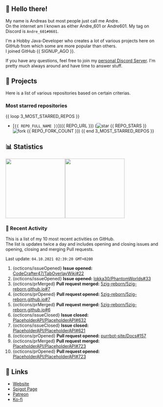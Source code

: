 <!-- Links -->
[purr]: https://purrbot.site
[discord]: https://discord.gg/6dazXp6
[website]: https://andre601.ch
[spigot]: https://www.spigotmc.org/resources/authors/56829/
[patreon]: https://patreon.com/andre_601
[ko-fi]: https://ko-fi.com/andre_601

<!-- SVGs -->
[star]: https://cdn.jsdelivr.net/gh/Readme-Workflows/Readme-Icons@main/icons/octicons/StarredRepository.svg
[fork]: https://cdn.jsdelivr.net/gh/Readme-Workflows/Readme-Icons@main/icons/octicons/ForkedRepository.svg

## 👋 Hello there!
My name is Andreas but most people just call me Andre.  
On the internet am I known as either Andre_601 or Andre601. My tag on Discord is `Andre_601#0601`.

I'm a Hobby Java-Developer who creates a lot of various projects here on GitHub from which some are more popular than others.  
I joined GitHub {{ SIGNUP_AGO }}.

If you have any questions, feel free to join my [personal Discord Server][discord]. I'm pretty much always around and have time to answer stuff.

## 📁 Projects
Here is a list of various repositories based on certain criterias.

### Most starred repositories

{{ loop 3_MOST_STARRED_REPOS }}
- [`{{ REPO_FULL_NAME }}`]({{ REPO_URL }}) (![star] {{ REPO_STARS }} ![fork] {{ REPO_FORK_COUNT }})
{{ end 3_MOST_STARRED_REPOS }}

## 📊 Statistics
<img height="195px" src="https://github-readme-stats.vercel.app/api?username=Andre601&show_icons=true&hide_rank=true&title_color=3498db&bg_color=ffffff00&text_color=718096&disable_animations=true"><img height="195px" src="https://github-readme-stats.vercel.app/api/top-langs?username=Andre601&layout=compact&title_color=3498db&bg_color=ffffff00&text_color=718096">

### 📜 Recent Activity
This is a list of my 10 most recent activities on GitHub.  
The list is updates twice a day and includes opening and closing issues and opening, closing and merging Pull requests.

<!--RECENT_ACTIVITY:last_update-->
Last update: `04.10.2021 02:39:20 GMT+0200`
<!--RECENT_ACTIVITY:last_update_end-->
<!--RECENT_ACTIVITY:start-->
1. {octicons/issueOpened} **Issue opened:** [CodeCrafter47/TabOverlayWiki#22](https://github.com/CodeCrafter47/TabOverlayWiki/issues/22)
2. {octicons/issueOpened} **Issue opened:** [lokka30/PhantomWorlds#33](https://github.com/lokka30/PhantomWorlds/issues/33)
3. {octicons/prMerged} **Pull request merged:** [5zig-reborn/5zig-reborn.github.io#7](https://github.com/5zig-reborn/5zig-reborn.github.io/pull/7)
4. {octicons/prOpened} **Pull request opened:** [5zig-reborn/5zig-reborn.github.io#7](https://github.com/5zig-reborn/5zig-reborn.github.io/pull/7)
5. {octicons/prMerged} **Pull request merged:** [5zig-reborn/5zig-reborn.github.io#6](https://github.com/5zig-reborn/5zig-reborn.github.io/pull/6)
6. {octicons/issueClosed} **Issue closed:** [PlaceholderAPI/PlaceholderAPI#632](https://github.com/PlaceholderAPI/PlaceholderAPI/issues/632)
7. {octicons/issueClosed} **Issue closed:** [PlaceholderAPI/PlaceholderAPI#621](https://github.com/PlaceholderAPI/PlaceholderAPI/issues/621)
8. {octicons/prOpened} **Pull request opened:** [purrbot-site/Docs#157](https://github.com/purrbot-site/Docs/pull/157)
9. {octicons/prMerged} **Pull request merged:** [PlaceholderAPI/PlaceholderAPI#723](https://github.com/PlaceholderAPI/PlaceholderAPI/pull/723)
10. {octicons/prOpened} **Pull request opened:** [PlaceholderAPI/PlaceholderAPI#723](https://github.com/PlaceholderAPI/PlaceholderAPI/pull/723)
<!--RECENT_ACTIVITY:end-->

## 🔗 Links
- [Website]
- [Spigot Page][spigot]
- [Patreon]
- [Ko-fi]
